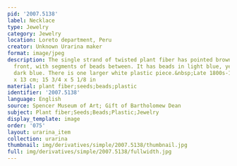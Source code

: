 ```yaml
---
pid: '2007.5138'
label: Necklace
type: Jewelry
category: Jewelry
location: Loreto department, Peru
creator: Unknown Urarina maker
format: image/jpeg
description: The single strand of twisted plant fiber has pointed brown seeds at the
  front, with segments of beads between. It has beads in light blue, yellow, red and
  dark blue. There is one larger white plastic piece.&nbsp;Late 1800s-1996.&nbsp;40
  x 13 cm; 15 3/4 x 5 1/8 in
material: plant fiber;seeds;beads;plastic
identifier: '2007.5138'
language: English
source: Spencer Museum of Art; Gift of Bartholomew Dean
subject: Plant fiber;Seeds;Beads;Plastic;Jewelry
display_template: image
order: '075'
layout: urarina_item
collection: urarina
thumbnail: img/derivatives/simple/2007.5138/thumbnail.jpg
full: img/derivatives/simple/2007.5138/fullwidth.jpg
---
```

